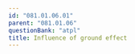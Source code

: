 ```yaml
---
id: "081.01.06.01"
parent: "081.01.06"
questionBank: "atpl"
title: Influence of ground effect
---
```


